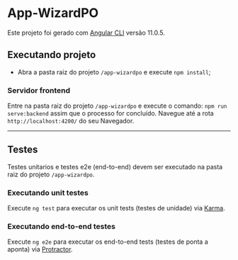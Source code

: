# App-WizardPO
Este projeto foi gerado com [Angular CLI](https://github.com/angular/angular-cli) versão 11.0.5.

## Executando projeto
 - Abra a pasta raiz do projeto `/app-wizardpo` e execute `npm install`;

### Servidor frontend
Entre na pasta raiz do projeto `/app-wizardpo` e execute o comando: `npm run serve:backend`   assim que o processo for concluído.  Navegue até a rota `http://localhost:4200/` do seu Navegador.

___
## Testes
Testes unitarios e testes e2e (end-to-end) devem ser executado na pasta raiz do projeto `/app-wizardpo`.
### Executando unit testes

Execute `ng test` para executar os unit tests (testes de unidade) via [Karma](https://karma-runner.github.io).

### Executando end-to-end testes

Execute `ng e2e` para executar os end-to-end tests (testes de ponta a aponta) via [Protractor](http://www.protractortest.org/).
